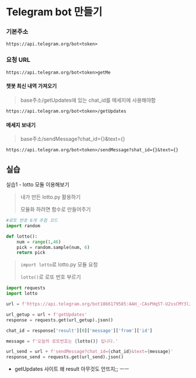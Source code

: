 # Telegram bot 만들기

### 기본주소

```
https://api.telegram.org/bot<token>
```

### 요청 URL

```
https://api.telegram.org/bot<token>getMe
```

#### 챗봇 최신 내역 가져오기

>base주소/getUpdates에 있는 chat_id를 메세지에 사용해야함

```
https://api.telegram.org/bot<token>/getUpdates
```

#### 메세지 보내기

> base주소/sendMessage?chat_id={}&text={}

```
https://api.telegram.org/bot<token>/sendMessage?shat_id={}&text={}
```



## 실습

실습1 - lotto 모듈 이용해보기

> 내가 만든 lotto.py 활용하기
>
> 모듈화 하려면 함수로 만들어주기

```python
#로또 번호 6개 추첨 코드
import random

def lotto():
    num = range(1,46)
    pick = random.sample(num, 6)
    return pick
```

> `import lotto`로 lotto.py 모듈 요청
>
> `lotto()`로 로또 번호 부르기

```python
import requests
import lotto

url = f'https://api.telegram.org/bot1866179585:AAH_-CAsPHq5T-U2ssCMY3lzkqr-varEebs/'

url_getup = url + f'getUpdates'
response = requests.get(url_getup).json()

chat_id = response['result'][0]['message']['from']['id']

message = f'오늘의 로또번호는 {lotto()} 입니다.'

url_send = url + f'sendMessage?chat_id={chat_id}&text={message}'
response_send = requests.get(url_send).json()
```

* getUpdates 사이트 왜 result 아무것도 안뜨지;; ㅡㅡ





